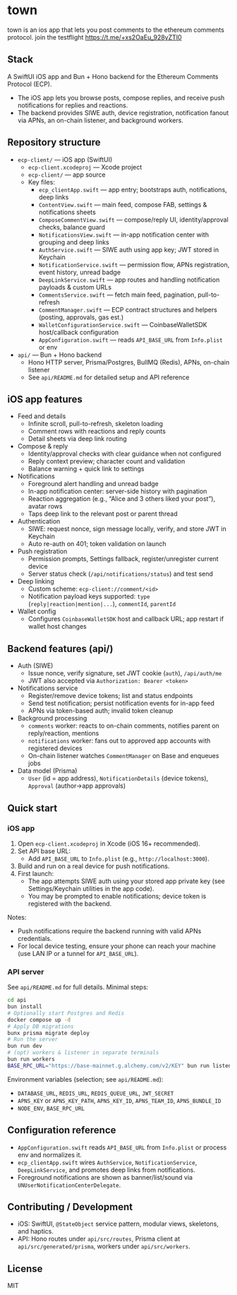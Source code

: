 # town

town is an ios app that lets you post comments to the ethereum comments protocol. join the testflight https://t.me/+xs2OaEu_928yZTI0

## Stack

A SwiftUI iOS app and Bun + Hono backend for the Ethereum Comments Protocol (ECP).

- The iOS app lets you browse posts, compose replies, and receive push notifications for replies and reactions.
- The backend provides SIWE auth, device registration, notification fanout via APNs, an on-chain listener, and background workers.

## Repository structure

- `ecp-client/` — iOS app (SwiftUI)
  - `ecp-client.xcodeproj` — Xcode project
  - `ecp-client/` — app source
  - Key files:
    - `ecp_clientApp.swift` — app entry; bootstraps auth, notifications, deep links
    - `ContentView.swift` — main feed, compose FAB, settings & notifications sheets
    - `ComposeCommentView.swift` — compose/reply UI, identity/approval checks, balance guard
    - `NotificationsView.swift` — in-app notification center with grouping and deep links
    - `AuthService.swift` — SIWE auth using app key; JWT stored in Keychain
    - `NotificationService.swift` — permission flow, APNs registration, event history, unread badge
    - `DeepLinkService.swift` — app routes and handling notification payloads & custom URLs
    - `CommentsService.swift` — fetch main feed, pagination, pull-to-refresh
    - `CommentManager.swift` — ECP contract structures and helpers (posting, approvals, gas est.)
    - `WalletConfigurationService.swift` — CoinbaseWalletSDK host/callback configuration
    - `AppConfiguration.swift` — reads `API_BASE_URL` from `Info.plist` or env
- `api/` — Bun + Hono backend
  - Hono HTTP server, Prisma/Postgres, BullMQ (Redis), APNs, on-chain listener
  - See `api/README.md` for detailed setup and API reference

## iOS app features

- Feed and details
  - Infinite scroll, pull-to-refresh, skeleton loading
  - Comment rows with reactions and reply counts
  - Detail sheets via deep link routing
- Compose & reply
  - Identity/approval checks with clear guidance when not configured
  - Reply context preview; character count and validation
  - Balance warning + quick link to settings
- Notifications
  - Foreground alert handling and unread badge
  - In-app notification center: server-side history with pagination
  - Reaction aggregation (e.g., “Alice and 3 others liked your post”), avatar rows
  - Taps deep link to the relevant post or parent thread
- Authentication
  - SIWE: request nonce, sign message locally, verify, and store JWT in Keychain
  - Auto re-auth on 401; token validation on launch
- Push registration
  - Permission prompts, Settings fallback, register/unregister current device
  - Server status check (`/api/notifications/status`) and test send
- Deep linking
  - Custom scheme: `ecp-client://comment/<id>`
  - Notification payload keys supported: `type` (`reply|reaction|mention|...`), `commentId`, `parentId`
- Wallet config
  - Configures `CoinbaseWalletSDK` host and callback URL; app restart if wallet host changes

## Backend features (api/)

- Auth (SIWE)
  - Issue nonce, verify signature, set JWT cookie (`auth`), `/api/auth/me`
  - JWT also accepted via `Authorization: Bearer <token>`
- Notifications service
  - Register/remove device tokens; list and status endpoints
  - Send test notification; persist notification events for in-app feed
  - APNs via token-based auth; invalid token cleanup
- Background processing
  - `comments` worker: reacts to on-chain comments, notifies parent on reply/reaction, mentions
  - `notifications` worker: fans out to approved app accounts with registered devices
  - On-chain listener watches `CommentManager` on Base and enqueues jobs
- Data model (Prisma)
  - `User` (id = app address), `NotificationDetails` (device tokens), `Approval` (author→app approvals)

## Quick start

### iOS app

1. Open `ecp-client.xcodeproj` in Xcode (iOS 16+ recommended).
2. Set API base URL:
   - Add `API_BASE_URL` to `Info.plist` (e.g., `http://localhost:3000`).
3. Build and run on a real device for push notifications.
4. First launch:
   - The app attempts SIWE auth using your stored app private key (see Settings/Keychain utilities in the app code).
   - You may be prompted to enable notifications; device token is registered with the backend.

Notes:

- Push notifications require the backend running with valid APNs credentials.
- For local device testing, ensure your phone can reach your machine (use LAN IP or a tunnel for `API_BASE_URL`).

### API server

See `api/README.md` for full details. Minimal steps:

```sh
cd api
bun install
# Optionally start Postgres and Redis
docker compose up -d
# Apply DB migrations
bunx prisma migrate deploy
# Run the server
bun run dev
# (opt) workers & listener in separate terminals
bun run workers
BASE_RPC_URL="https://base-mainnet.g.alchemy.com/v2/KEY" bun run listener
```

Environment variables (selection; see `api/README.md`):

- `DATABASE_URL`, `REDIS_URL`, `REDIS_QUEUE_URL`, `JWT_SECRET`
- `APNS_KEY` or `APNS_KEY_PATH`, `APNS_KEY_ID`, `APNS_TEAM_ID`, `APNS_BUNDLE_ID`
- `NODE_ENV`, `BASE_RPC_URL`

## Configuration reference

- `AppConfiguration.swift` reads `API_BASE_URL` from `Info.plist` or process env and normalizes it.
- `ecp_clientApp.swift` wires `AuthService`, `NotificationService`, `DeepLinkService`, and promotes deep links from notifications.
- Foreground notifications are shown as banner/list/sound via `UNUserNotificationCenterDelegate`.

## Contributing / Development

- iOS: SwiftUI, `@StateObject` service pattern, modular views, skeletons, and haptics.
- API: Hono routes under `api/src/routes`, Prisma client at `api/src/generated/prisma`, workers under `api/src/workers`.

## License

MIT

